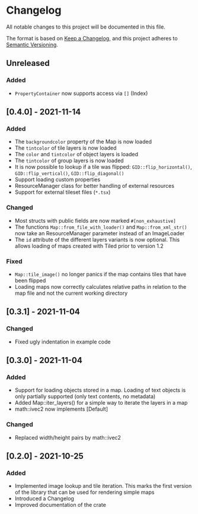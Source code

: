 # Changelog
All notable changes to this project will be documented in this file.

The format is based on [Keep a Changelog](https://keepachangelog.com/en/1.0.0/),
and this project adheres to [Semantic Versioning](https://semver.org/spec/v2.0.0.html).

## Unreleased
### Added
- `PropertyContainer` now supports access via `[]` (Index)

## [0.4.0] - 2021-11-14
### Added
- The `backgroundcolor` property of the Map is now loaded
- The `tintcolor` of tile layers is now loaded
- The `color` and `tintcolor` of object layers is loaded
- The `tintcolor` of group layers is now loaded
- It is now possible to lookup if a tile was flipped:
	`GID::flip_horizontal()`, `GID::flip_vertical()`, `GID::flip_diagonal()`
- Support loading custom properties
- ResourceManager class for better handling of external resources
- Support for external tileset files (`*.tsx`)

### Changed
- Most structs with public fields are now marked `#[non_exhaustive]`
- The functions `Map::from_file_with_loader()` and `Map::from_xml_str()` now take an ResourceManager
  parameter instead of an ImageLoader
- The `id` attribute of the different layers variants is now optional. This allows loading of maps
  created with Tiled prior to version 1.2

### Fixed
- `Map::tile_image()` no longer panics if the map contains tiles that have been flipped
- Loading maps now correctly calculates relative paths in relation to the map file and not the
  current working directory

## [0.3.1] - 2021-11-04
### Changed
- Fixed ugly indentation in example code

## [0.3.0] - 2021-11-04
### Added
- Support for loading objects stored in a map. Loading of text objects is only
  partially supported (only text contents, no metadata)
- Added Map::iter_layers() for a simple way to iterate the layers in a map
- math::ivec2 now implements [Default]

### Changed
- Replaced width/height pairs by math::ivec2

## [0.2.0] - 2021-10-25
### Added
- Implemented image lookup and tile iteration. This marks the first version of
  the library that can be used for rendering simple maps
- Introduced a Changelog
- Improved documentation of the crate
